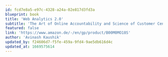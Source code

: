 ```yaml
---
id: fcd7e8a5-e97c-4328-a24a-02e817d3fd3a
blueprint: book
title: 'Web Analytics 2.0'
subtitle: 'The Art of Online Accountability and Science of Customer Centricity'
featured: false
link: 'https://www.amazon.de/-/en/gp/product/B00M0MO18S'
author: 'Avinash Kaushik'
updated_by: f24606d7-f5fe-459a-9fd4-9ae5db616d4c
updated_at: 1669575614
---
```

